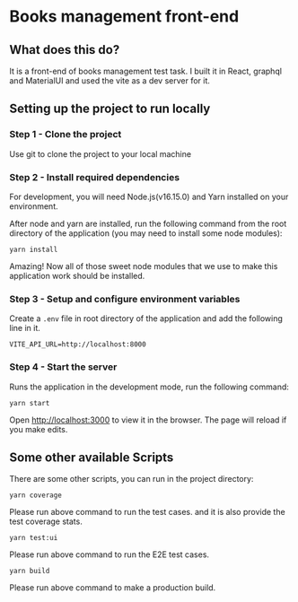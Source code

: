 
# Books management front-end

## What does this do?
It is a front-end of books management test task. I built it in React, graphql and MaterialUI and used the vite as a dev server for it.

## Setting up the project to run locally

### Step 1 - Clone the project
Use git to clone the project to your local machine

### Step 2 - Install required dependencies
For development, you will need Node.js(v16.15.0) and Yarn installed on your environment.

After node and yarn are installed, run the following command from the root directory of the application (you may need to install some node modules):

```
yarn install
```

Amazing! Now all of those sweet node modules that we use to make this application work should be installed.


### Step 3 - Setup and configure environment variables
 Create a `.env` file in root directory of the application and add the following line in it.
```
VITE_API_URL=http://localhost:8000
```

### Step 4 - Start the server
Runs the application in the development mode, run the following command:
```
yarn start
```
Open [http://localhost:3000](http://localhost:3000) to view it in the browser.
The page will reload if you make edits.<br>


## Some other available Scripts
There are some other scripts, you can run in the project directory:

```
yarn coverage
```
Please run above command to run the test cases. and it is also provide the test coverage stats.

```
yarn test:ui
```
Please run above command to run the E2E test cases.

```
yarn build
```
Please run above command to make a production build.
